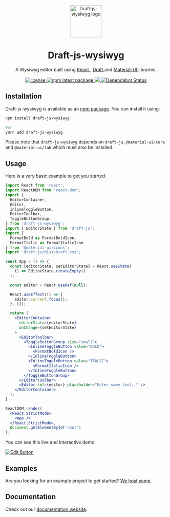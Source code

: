 <p align="center">
  <a href="https://draft-js-wysiwyg.com">
    <img width="100" src="https://draft-js-wysiwyg.com/static/logo.svg" alt="Draft-js-wysiwyg logo" />
  </a>
</p>
<h1 align="center">
  Draft-js-wysiwyg
</h1>
<p align="center">
A Wysiwyg editor built using
  <a href="https://reactjs.org/">
    React
  </a>,
  <a href="https://draftjs.org">
    Draft
  </a>
  and
  <a href="https://material-ui.com/">
    Material-UI
  </a>
  libraries.
</p>
<p align="center">
  <a href="https://github.com/romainleduc/draft-js-wysiwyg/blob/master/LICENSE">
    <img src="https://img.shields.io/badge/license-MIT-blue.svg" alt="license" />
  </a>
  <a href="https://www.npmjs.com/package/draft-js-wysiwyg">
    <img src="https://img.shields.io/npm/v/draft-js-wysiwyg/latest.svg" alt="npm latest package" />
  </a>
  <a href="https://codecov.io/gh/romainleduc/draft-js-wysiwyg">
    <img src="https://img.shields.io/codecov/c/github/romainleduc/draft-js-wysiwyg" />
  </a>
  <a href="https://dependabot.com">
    <img src="https://api.dependabot.com/badges/status?host=github&repo=romainleduc/draft-js-wysiwyg" alt="Dependabot Status" />
  </a>
</p>

## Installation

Draft-js-wysiwyg is available as an [npm package](https://www.npmjs.com/package/draft-js-wysiwyg). You can install it using:

```sh
npm install draft-js-wysiwyg

#or
yarn add draft-js-wysiwyg
```

Please note that `draft-js-wysiwyg` depends on `draft-js`, `@material-ui/core` and `@material-ui/lab` which must also be installed.

## Usage

Here is a very basic example to get you started.

```jsx
import React from 'react';
import ReactDOM from 'react-dom';
import {
  EditorContainer,
  Editor,
  InlineToggleButton,
  EditorToolbar,
  ToggleButtonGroup,
} from 'draft-js-wysiwyg';
import { EditorState } from 'draft-js';
import {
  FormatBold as FormatBoldIcon,
  FormatItalic as FormatItalicIcon
} from '@material-ui/icons';
import 'draft-js/dist/Draft.css';

const App = () => {
  const [editorState, setEditorState] = React.useState(
    () => EditorState.createEmpty()
  );

  const editor = React.useRef(null);

  React.useEffect(() => {
    editor.current.focus();
  }, []);

  return (
    <EditorContainer
      editorState={editorState}
      onChange={setEditorState}
    >
      <EditorToolbar>
        <ToggleButtonGroup size="small">
          <InlineToggleButton value="BOLD">
            <FormatBoldIcon />
          </InlineToggleButton>
          <InlineToggleButton value="ITALIC">
            <FormatItalicIcon />
          </InlineToggleButton>
        </ToggleButtonGroup>
      </EditorToolbar>
      <Editor ref={editor} placeholder="Enter some text.." />
    </EditorContainer>
  );
}

ReactDOM.render(
  <React.StrictMode>
    <App />
  </React.StrictMode>,
  document.getElementById('root')
);
```

You can see this live and interactive demo:

[![Edit Button](https://codesandbox.io/static/img/play-codesandbox.svg)](https://codesandbox.io/s/usage-zlf3t)

## Examples

Are you looking for an example project to get started? [We host some](https://github.com/romainleduc/draft-js-wysiwyg/tree/master/examples).

## Documentation

Check out our [documentation website](https://draft-js-wysiwyg.com).
